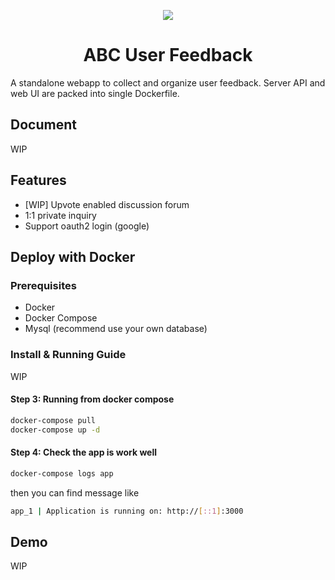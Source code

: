 <p align="center">
    <img src="https://user-images.githubusercontent.com/20738369/138070075-d990fd46-971f-4eb3-87f2-2e36d8503ce0.png">
    <h1 align="center">ABC User Feedback</h1>
</p>


A standalone webapp to collect and organize user feedback. Server API and web UI are packed into single Dockerfile.


## Document
WIP

## Features

- [WIP] Upvote enabled discussion forum
- 1:1 private inquiry
- Support oauth2 login (google)

## Deploy with Docker

### Prerequisites

- Docker
- Docker Compose
- Mysql (recommend use your own database)

### Install & Running Guide

WIP

#### Step 3: Running from docker compose

```bash
docker-compose pull
docker-compose up -d
```

#### Step 4: Check the app is work well

```bash
docker-compose logs app
```

then you can find message like
<br />
```bash
app_1 | Application is running on: http://[::1]:3000
```

## Demo

WIP
